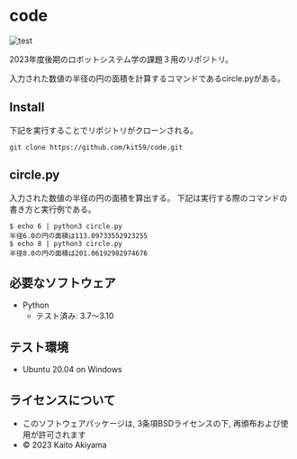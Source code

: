# code
![test](https://github.com/kit59/code/actions/workflows/test.yml/badge.svg)

2023年度後期のロボットシステム学の課題３用のリポジトリ。

入力された数値の半径の円の面積を計算するコマンドであるcircle.pyがある。

## Install
下記を実行することでリポジトリがクローンされる。
```
git clone https://github.com/kit59/code.git
```

## circle.py
入力された数値の半径の円の面積を算出する。
下記は実行する際のコマンドの書き方と実行例である。
```
$ echo 6 | python3 circle.py
半径6.0の円の面積は113.09733552923255
$ echo 8 | python3 circle.py
半径8.0の円の面積は201.06192982974676
```

## 必要なソフトウェア
* Python
  * テスト済み: 3.7～3.10

## テスト環境
* Ubuntu 20.04 on Windows

## ライセンスについて 
* このソフトウェアパッケージは, 3条項BSDライセンスの下, 再頒布および使用が許可されます
* © 2023 Kaito Akiyama
